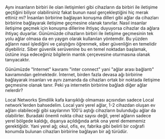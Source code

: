 Aynı insanların birbiri ile olan iletişimleri gibi cihazların da birbiri ile iletişime geçtiğini biliyor olabilirsiniz fakat bunun nasıl gerçekleştiğini hiç merak ettiniz mi?
İnsanları birbirine bağlayan konuşma dilleri gibi ağlar da cihazları birbirine bağlayarak iletişime geçmesine olanak tanırlar. Nasıl insanlar iletişime geçmek için konuşma dillerine ihtiyaç duyuyorsa cihazlar da ağlara ihtiyaç duyarlar. Günümüzde cihazların birbiri ile iletişime geçmesinin tek yolu ağlar olmasa da en yaygın olarak kullanılan yöntemdir. Bu yüzden ağların nasıl işlediğini ve çalıştığını öğrenmek, siber güvenliğin en temelidir diyebiliriz. Siber güvenlik serüvenine bu en temel noktadan başlamak, üstüne inşa edeceğiniz bilgilerin mantık çerçevesine oturmasına olanak tanıyacaktır.

Günümüzde "Internet" kavramı "inter connect" yani "ağlar arası bağlantı" kavramından gelmektedir. İnternet, birden fazla devasa ağı birbirine bağlayarak insanları ve aynı zamanda da cihazları ortak bir noktada iletişime geçmesine olanak tanır. Peki ya internetin birbirine bağladı diğer ağlar nelerdir?


Local Networks
Şimdilik kafa karışıklığı olmaması açısından sadece Local network'lerden bahsedelim. Local yani yerel ağlar, 1-2 cihazdan oluşan ev ağları olabileceği gibi sayılarının 100'ü aştığı cihazların bulunduğu ağlar da olabilirler. Buradaki önemli nokta cihaz sayısı değil, yerel ağların sadece yerel bölgede kaldığı, dışarıya açıldığında artık ona yerel demememiz gerektiğidir. Yani yerel ağ; okul, ofis, ev, fabrika gibi belirli bir coğrafi konumda bulunan cihazları birbirine bağlayan bir ağ türüdür.

